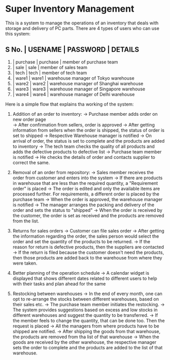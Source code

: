 # Super Inventory Management

This is a system to manage the operations of an inventory that deals with storage and delivery of PC parts.
There are 4 types of users who can use this system:

S No. |  USENAME | PASSWORD  |  DETAILS
---
1.   |   purchase | purchase |  member of purchase team
2.   |   sale    |  sale     |  member of sales team
3.   |   tech    |  tech     |  member of tech team
4.   |   ware1   |  ware1    |  warehouse manager of Tokyo warehouse
5.   |   ware2   |  ware2    |  warehouse manager of Shanghai warehouse
6.   |   ware3   |  ware3    |  warehouse manager of Singapore warehouse
7.   |   ware4   |  ware4    |  warehouse manager of Delhi warehouse

Here is a simple flow that explains tha working of the system:

1. Addition of an order to inventory:
	-> Purchase member adds order on new order page  
	-> After confirmation from sellers, order is approved 
	-> After getting information from sellers when the order is shipped, the status of order is set to shipped 
	-> Respective Warehouse manager is notified 
	-> On arrival of order, the status is set to complete and the products are added to inventory 
	-> The tech team checks the quality of all products and adds the defective products to defective list 
	-> Purchase team member is notified 
	-> He checks the details of order and contacts supplier to correct the same.

2. Removal of an order from repository:
	-> Sales member receives the order from customer and enters into the system 
	-> If there are products in warehouse that are less than the required quantity, a "Requirement order" is placed 
	-> The order is edited and only the available items are processed further. For requirements, a different order is placed by the purchase team 
	-> When the order is approved, the warehouse manager is notified
	-> The manager arranges the packing and delivery of the order and sets the status to "shipped"
	-> When the order is received by the customer, the order is set as received and the products are removed from the list.

3. Returns for sales orders
	-> Customer can file sales order
	-> After getting the information regarding the order, the sales person would select the order and set the quantity of the products to be returned.
	-> If the reason for return is defective products, then the suppliers are contacted
	-> If the return is filed because the customer doesn't need the products, then those products are added back to the warehouse from where they were taken.

4. Better planning of the operation schedule
	-> A calendar widget is displayed that shows different dates related to different users to help with their tasks and plan ahead for the same

5. Restocking between warehouses
 	-> In the end of every month, one can opt to re-arrange the stocks between different warehouses, based on their sales etc.
 	-> The purchase team member initiates the restocking.
 	-> The system provides suggestions based on excess and low stocks in different warehouses and suggest the quantity to be transferred.
 	-> If the member feels to change the quantity, that can be done too. Then the request is placed
 	-> All the managers from where products have to be shipped are notified. 
 	-> After shipping the goods from that warehouse, the products are removed from tha list of that warehouse
 	-> When the goods are received by the other warehouse, the respective manager sets the order to complete and the products are added to the list of that warehouse.